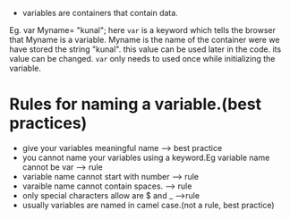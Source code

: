 - variables are containers that contain data.

Eg.
var Myname= "kunal";
here `var` is a keyword which tells the browser that Myname is a variable.
Myname is the name of the container were we have stored the string "kunal".
this value can be used later in the code.
its value can be changed.
`var` only needs to used once while initializing the variable.

# Rules for naming a variable.(best practices)

- give your variables meaningful name --> best practice
- you cannot name your variables using a keyword.Eg variable name cannot be var --> rule
- variable name cannot start with number --> rule
- varaible name cannot contain spaces. --> rule
- only special characters allow are $ and _ -->rule
- usually variables are named in camel case.(not a rule, best practice)
